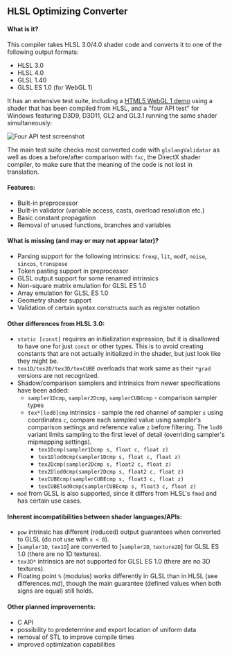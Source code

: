 ## HLSL Optimizing Converter

#### What is it?

This compiler takes HLSL 3.0/4.0 shader code and converts it to one of the following output formats:

* HLSL 3.0
* HLSL 4.0
* GLSL 1.40
* GLSL ES 1.0 (for WebGL 1)

It has an extensive test suite, including a [HTML5 WebGL 1 demo](http://archo.work/html5-hlsloptconvtest.htm) using a shader that has been compiled from HLSL, and a "four API test" for Windows featuring D3D9, D3D11, GL2 and GL3.1 running the same shader simultaneously:

![Four API test screenshot](http://archo.work/lib/host/hlsloptconv-screenshot-min.png)

The main test suite checks most converted code with `glslangValidator` as well as does a before/after comparison with `fxc`, the DirectX shader compiler, to make sure that the meaning of the code is not lost in translation.

#### Features:

* Built-in preprocessor
* Built-in validator (variable access, casts, overload resolution etc.)
* Basic constant propagation
* Removal of unused functions, branches and variables

#### What is missing (and may or may not appear later)?

* Parsing support for the following intrinsics: `frexp`, `lit`, `modf`, `noise`, `sincos`, `transpose`
* Token pasting support in preprocessor
* GLSL output support for some renamed intrinsics
* Non-square matrix emulation for GLSL ES 1.0
* Array emulation for GLSL ES 1.0
* Geometry shader support
* Validation of certain syntax constructs such as register notation

#### Other differences from HLSL 3.0:

* `static [const]` requires an initialization expression, but it is disallowed to have one for just `const` or other types. This is to avoid creating constants that are not actually initialized in the shader, but just look like they might be.
* `tex1D/tex2D/tex3D/texCUBE` overloads that work same as their `*grad` versions are not recognized.
* Shadow/comparison samplers and intrinsics from newer specifications have been added:
  * `sampler1Dcmp`, `sampler2Dcmp`, `samplerCUBEcmp` - comparison sampler types
  * `tex*[lod0]cmp` intrinsics - sample the red channel of sampler `s` using coordinates `c`, compare each sampled value using sampler's comparison settings and reference value `z` before filtering. The `lod0` variant limits sampling to the first level of detail (overriding sampler's mipmapping settings).
    * `tex1Dcmp(sampler1Dcmp s, float c, float z)`
    * `tex1Dlod0cmp(sampler1Dcmp s, float c, float z)`
    * `tex2Dcmp(sampler2Dcmp s, float2 c, float z)`
    * `tex2Dlod0cmp(sampler2Dcmp s, float2 c, float z)`
    * `texCUBEcmp(samplerCUBEcmp s, float3 c, float z)`
    * `texCUBElod0cmp(samplerCUBEcmp s, float3 c, float z)`
* `mod` from GLSL is also supported, since it differs from HLSL's `fmod` and has certain use cases.

#### Inherent incompatibilities between shader languages/APIs:

* `pow` intrinsic has different (reduced) output guarantees when converted to GLSL (do not use with `x < 0`).
* [`sampler1D`, `tex1D`] are converted to [`sampler2D`, `texture2D`] for GLSL ES 1.0 (there are no 1D textures).
* `tex3D*` intrinsics are not supported for GLSL ES 1.0 (there are no 3D textures).
* Floating point `%` (modulus) works differently in GLSL than in HLSL (see differences.md), though the main guarantee (defined values when both signs are equal) still holds.

#### Other planned improvements:

* C API
* possibility to predetermine and export location of uniform data
* removal of STL to improve compile times
* improved optimization capabilities
